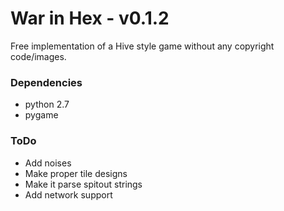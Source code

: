 # War in Hex - v0.1.2

Free implementation of a Hive style game without any copyright code/images.

### Dependencies
* python 2.7
* pygame

### ToDo
* Add noises
* Make proper tile designs
* Make it parse spitout strings
* Add network support